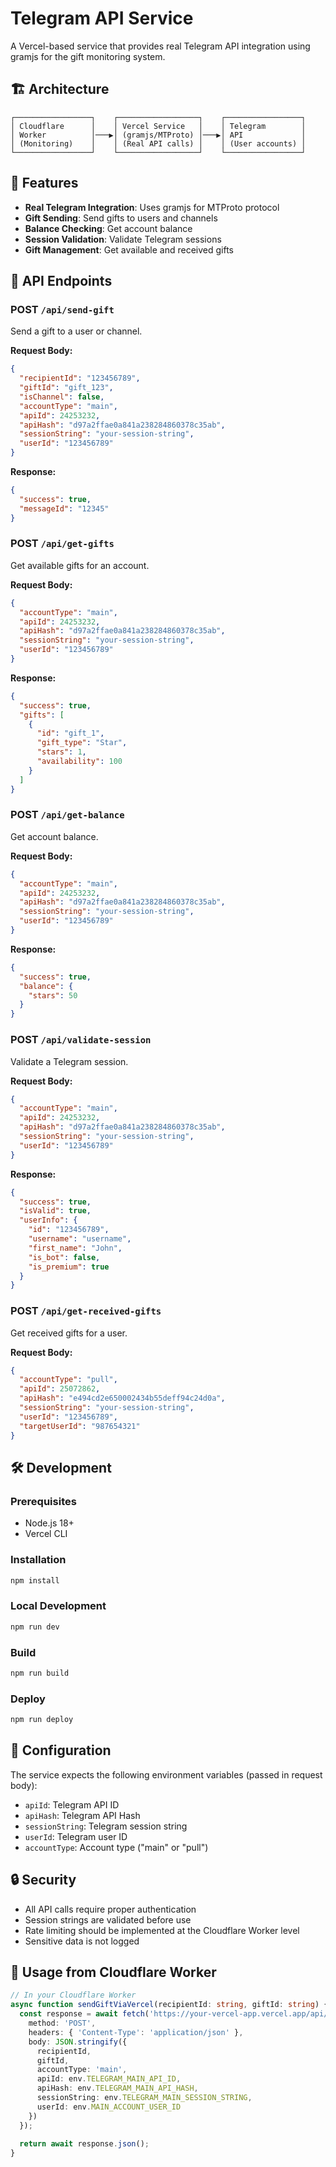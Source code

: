 # Telegram API Service

A Vercel-based service that provides real Telegram API integration using gramjs for the gift monitoring system.

## 🏗️ Architecture

```
┌─────────────────┐    ┌──────────────────┐    ┌─────────────────┐
│ Cloudflare      │    │ Vercel Service   │    │ Telegram        │
│ Worker          │───▶│ (gramjs/MTProto) │───▶│ API             │
│ (Monitoring)    │    │ (Real API calls) │    │ (User accounts) │
└─────────────────┘    └──────────────────┘    └─────────────────┘
```

## 🚀 Features

- **Real Telegram Integration**: Uses gramjs for MTProto protocol
- **Gift Sending**: Send gifts to users and channels
- **Balance Checking**: Get account balance
- **Session Validation**: Validate Telegram sessions
- **Gift Management**: Get available and received gifts

## 📡 API Endpoints

### POST `/api/send-gift`
Send a gift to a user or channel.

**Request Body:**
```json
{
  "recipientId": "123456789",
  "giftId": "gift_123",
  "isChannel": false,
  "accountType": "main",
  "apiId": 24253232,
  "apiHash": "d97a2ffae0a841a238284860378c35ab",
  "sessionString": "your-session-string",
  "userId": "123456789"
}
```

**Response:**
```json
{
  "success": true,
  "messageId": "12345"
}
```

### POST `/api/get-gifts`
Get available gifts for an account.

**Request Body:**
```json
{
  "accountType": "main",
  "apiId": 24253232,
  "apiHash": "d97a2ffae0a841a238284860378c35ab",
  "sessionString": "your-session-string",
  "userId": "123456789"
}
```

**Response:**
```json
{
  "success": true,
  "gifts": [
    {
      "id": "gift_1",
      "gift_type": "Star",
      "stars": 1,
      "availability": 100
    }
  ]
}
```

### POST `/api/get-balance`
Get account balance.

**Request Body:**
```json
{
  "accountType": "main",
  "apiId": 24253232,
  "apiHash": "d97a2ffae0a841a238284860378c35ab",
  "sessionString": "your-session-string",
  "userId": "123456789"
}
```

**Response:**
```json
{
  "success": true,
  "balance": {
    "stars": 50
  }
}
```

### POST `/api/validate-session`
Validate a Telegram session.

**Request Body:**
```json
{
  "accountType": "main",
  "apiId": 24253232,
  "apiHash": "d97a2ffae0a841a238284860378c35ab",
  "sessionString": "your-session-string",
  "userId": "123456789"
}
```

**Response:**
```json
{
  "success": true,
  "isValid": true,
  "userInfo": {
    "id": "123456789",
    "username": "username",
    "first_name": "John",
    "is_bot": false,
    "is_premium": true
  }
}
```

### POST `/api/get-received-gifts`
Get received gifts for a user.

**Request Body:**
```json
{
  "accountType": "pull",
  "apiId": 25072862,
  "apiHash": "e494cd2e650002434b55deff94c24d0a",
  "sessionString": "your-session-string",
  "userId": "123456789",
  "targetUserId": "987654321"
}
```

## 🛠️ Development

### Prerequisites
- Node.js 18+
- Vercel CLI

### Installation
```bash
npm install
```

### Local Development
```bash
npm run dev
```

### Build
```bash
npm run build
```

### Deploy
```bash
npm run deploy
```

## 🔧 Configuration

The service expects the following environment variables (passed in request body):
- `apiId`: Telegram API ID
- `apiHash`: Telegram API Hash
- `sessionString`: Telegram session string
- `userId`: Telegram user ID
- `accountType`: Account type ("main" or "pull")

## 🔒 Security

- All API calls require proper authentication
- Session strings are validated before use
- Rate limiting should be implemented at the Cloudflare Worker level
- Sensitive data is not logged

## 📝 Usage from Cloudflare Worker

```typescript
// In your Cloudflare Worker
async function sendGiftViaVercel(recipientId: string, giftId: string) {
  const response = await fetch('https://your-vercel-app.vercel.app/api/send-gift', {
    method: 'POST',
    headers: { 'Content-Type': 'application/json' },
    body: JSON.stringify({
      recipientId,
      giftId,
      accountType: 'main',
      apiId: env.TELEGRAM_MAIN_API_ID,
      apiHash: env.TELEGRAM_MAIN_API_HASH,
      sessionString: env.TELEGRAM_MAIN_SESSION_STRING,
      userId: env.MAIN_ACCOUNT_USER_ID
    })
  });
  
  return await response.json();
}
```

